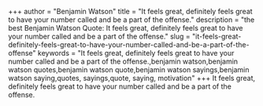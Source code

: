 +++
author = "Benjamin Watson"
title = "It feels great, definitely feels great to have your number called and be a part of the offense."
description = "the best Benjamin Watson Quote: It feels great, definitely feels great to have your number called and be a part of the offense."
slug = "it-feels-great-definitely-feels-great-to-have-your-number-called-and-be-a-part-of-the-offense"
keywords = "It feels great, definitely feels great to have your number called and be a part of the offense.,benjamin watson,benjamin watson quotes,benjamin watson quote,benjamin watson sayings,benjamin watson saying,quotes, sayings,quote, saying, motivation"
+++
It feels great, definitely feels great to have your number called and be a part of the offense.
